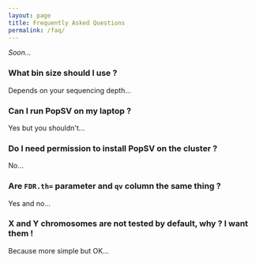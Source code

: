 ```yaml
---
layout: page
title: Frequently Asked Questions
permalink: /faq/
---
```


*Soon...*

### What bin size should I use ?

Depends on your sequencing depth...

### Can I run PopSV on my laptop ?

Yes but you shouldn't...

### Do I need permission to install PopSV on the cluster ?

No...

### Are `FDR.th=` parameter and `qv` column the same thing ?

Yes and no...

### X and Y chromosomes are not tested by default, why ? I want them !

Because more simple but OK...
